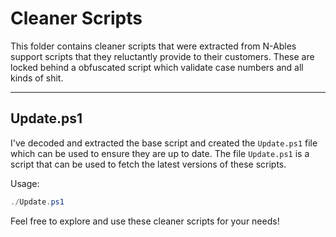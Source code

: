 # Cleaner Scripts

This folder contains cleaner scripts that were extracted from N-Ables support scripts that they reluctantly provide to their customers.
These are locked behind a obfuscated script which validate case numbers and all kinds of shit.

---

## Update.ps1

I've decoded and extracted the base script and created the `Update.ps1` file which can be used to ensure they are up to date.
The file `Update.ps1` is a script that can be used to fetch the latest versions of these scripts.

Usage:
```powershell
./Update.ps1
```


Feel free to explore and use these cleaner scripts for your needs!
